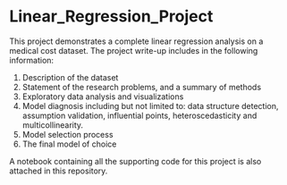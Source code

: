 # Linear_Regression_Project

This project demonstrates a complete linear regression analysis on a medical cost dataset. The project write-up includes in the following information:
1) Description of the dataset
2) Statement of the research problems, and a summary of methods 
3) Exploratory data analysis and visualizations 
4) Model diagnosis including but not limited to: data structure detection, assumption validation, influential points, heteroscedasticity and multicollinearity. 
5) Model selection process
6) The final model of choice 

A notebook containing all the supporting code for this project is also attached in this repository.
